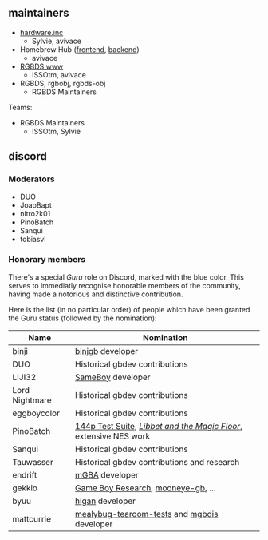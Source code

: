 ## maintainers

- [hardware.inc](https://github.com/gbdev/hardware.inc)
  - Sylvie, avivace
- Homebrew Hub ([frontend](https://github.com/gbdev/virens), [backend](https://github.com/gbdev/homebrewhub))
  - avivace
- [RGBDS www](https://github.com/gbdev/rgbds-www)
  - ISSOtm, avivace
- RGBDS, rgbobj, rgbds-obj 
  - RGBDS Maintainers
 

Teams:

- RGBDS Maintainers
    - ISSOtm, Sylvie

## discord

### Moderators

- DUO
- JoaoBapt
- nitro2k01
- PinoBatch
- Sanqui
- tobiasvl

### Honorary members

There's a special *Guru* role on Discord, marked with the blue color. This serves to immediatly recognise honorable members of the community, having made a notorious and distinctive contribution.

Here is the list (in no particular order) of people which have been granted the Guru status (followed by the nomination):

|Name  | Nomination|
|------|-------|
|binji|[binjgb](https://github.com/binji/binjgb) developer|
|DUO|Historical gbdev contributions|
|LIJI32|[SameBoy](https://github.com/LIJI32/SameBoy) developer|
|Lord Nightmare|Historical gbdev contributions|
|eggboycolor|Historical gbdev contributions|
|PinoBatch|[144p Test Suite](https://github.com/pinobatch/240p-test-mini), _[Libbet and the Magic Floor](https://github.com/pinobatch/libbet)_, extensive NES work|
|Sanqui|Historical gbdev contributions|
|Tauwasser|Historical gbdev contributions and research|
|endrift|[mGBA](https://github.com/mgba-emu/mgba) developer|
|gekkio|[Game Boy Research](https://gekkio.fi/), [mooneye-gb](https://github.com/Gekkio/mooneye-gb), ...|
|byuu|[higan](https://byuu.org/emulation/higan/) developer|
|mattcurrie|[mealybug-tearoom-tests](https://github.com/mattcurrie/mealybug-tearoom-tests) and [mgbdis](https://github.com/mattcurrie/mgbdis) developer
